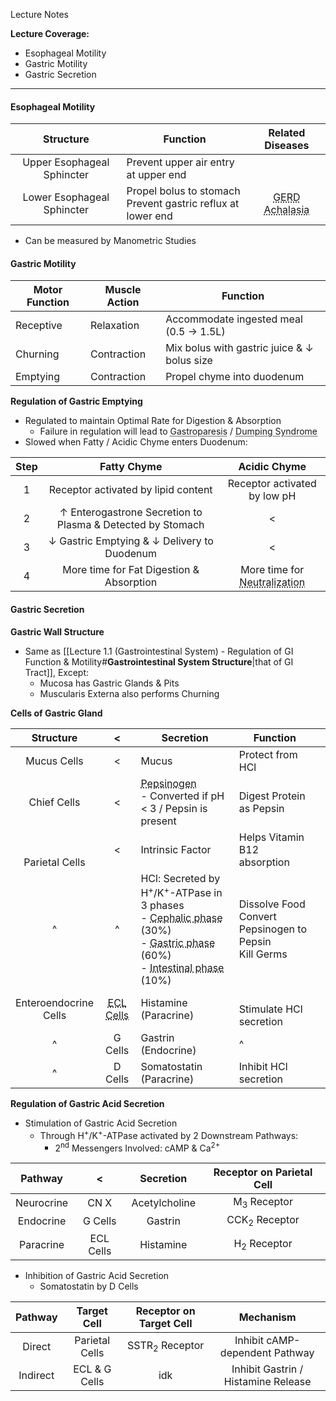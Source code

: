 Lecture Notes

**Lecture Coverage:**
- Esophageal Motility
- Gastric Motility
- Gastric Secretion

---
#### **Esophageal Motility**
|       **Structure**        | **Function**                                                   |                                       Related Diseases                                       |
| :------------------------: | -------------------------------------------------------------- | :------------------------------------------------------------------------------------------: |
| Upper Esophageal Sphincter | Prevent upper air entry at upper end                           |                                                                                              |
| Lower Esophageal Sphincter | Propel bolus to stomach<br>Prevent gastric reflux at lower end | <abbr Title="Incompetent LES">GERD</abbr><br><abbr Title="Failure to Relax">Achalasia</abbr> |
- Can be measured by Manometric Studies


#### **Gastric Motility**

| **Motor Function** | **Muscle Action** | **Function**                                |
| ------------------ | ----------------- | ------------------------------------------- |
| Receptive          | Relaxation        | Accommodate ingested meal (0.5 → 1.5L)      |
| Churning           | Contraction       | Mix bolus with gastric juice & ↓ bolus size |
| Emptying           | Contraction       | Propel chyme into duodenum                  |

**Regulation of Gastric Emptying**
- Regulated to maintain Optimal Rate for Digestion & Absorption
	- Failure in regulation will lead to <abbr Title="Gastric Emptying too Slow">Gastroparesis</abbr> / <abbr Title="Gastric Emptying too Fast">Dumping Syndrome</abbr>
- Slowed when Fatty / Acidic Chyme enters Duodenum:

| Step |                        Fatty Chyme                         |                             Acidic Chyme                              |
| :--: | :--------------------------------------------------------: | :-------------------------------------------------------------------: |
|  1   |            Receptor activated by lipid content             |                     Receptor activated by low pH                      |
|  2   | ↑ Enterogastrone Secretion to Plasma & Detected by Stomach |                                   <                                   |
|  3   |        ↓ Gastric Emptying & ↓ Delivery to Duodenum         |                                   <                                   |
|  4   |          More time for Fat Digestion & Absorption          | More time for <abbr Title="By Pancreatic HCO₃⁻">Neutralization</abbr> |


#### **Gastric Secretion**
**Gastric Wall Structure**
- Same as [[Lecture 1.1 (Gastrointestinal System) - Regulation of GI Function & Motility#**Gastrointestinal System Structure**|that of GI Tract]], Except:
	- Mucosa has Gastric Glands & Pits
	- Muscularis Externa also performs Churning
  

**Cells of Gastric Gland**

|      **Structure**       |                             <                              | **Secretion**                                                                                                                                                                                                                                                                                                   | Function                                                    |     |
| :----------------------: | :--------------------------------------------------------: | --------------------------------------------------------------------------------------------------------------------------------------------------------------------------------------------------------------------------------------------------------------------------------------------------------------- | ----------------------------------------------------------- | --- |
|       Mucus Cells        |                             <                              | Mucus                                                                                                                                                                                                                                                                                                           | Protect from HCl                                            |     |
|       Chief Cells        |                             <                              | <abbr Title="Immature pepsin">Pepsinogen</abbr><br>- Converted if pH < 3 / Pepsin is present                                                                                                                                                                                                                    | Digest Protein as Pepsin                                    |     |
|  <br><br>Parietal Cells  |                             <                              | Intrinsic Factor                                                                                                                                                                                                                                                                                                | Helps Vitamin B12 absorption                                |     |
|            ^             |                             ^                              | HCl: Secreted by H<sup>+</sup>/K<sup>+</sup>-ATPase in 3 phases<br>- <abbr Title="Before Bolus Arrival at Stomach">Cephalic phase</abbr> (30%)<br>- <abbr Title="After Bolus Arrival at Stomach">Gastric phase</abbr> (60%)<br>- <abbr Title="After Bolus Departure from Stomach">Intestinal phase</abbr> (10%) | Dissolve Food<br>Convert Pepsinogen to Pepsin<br>Kill Germs |     |
| Enteroendocrine<br>Cells | <abbr Title="Enterochromaffin-Like Cells">ECL Cells</abbr> | Histamine (Paracrine)                                                                                                                                                                                                                                                                                           | <br>Stimulate HCl secretion                                 |     |
|            ^             |                          G Cells                           | Gastrin (Endocrine)                                                                                                                                                                                                                                                                                             | ^                                                           |     |
|            ^             |                          D Cells                           | Somatostatin (Paracrine)                                                                                                                                                                                                                                                                                        | Inhibit HCl secretion                                       |     |

**Regulation of Gastric Acid Secretion**
- Stimulation of Gastric Acid Secretion
	- Through H<sup>+</sup>/K<sup>+</sup>-ATPase activated by 2 Downstream Pathways:
		- 2<sup>nd</sup> Messengers Involved: cAMP & Ca<sup>2+</sup>

|  Pathway   |     <     |   Secretion   | Receptor on Parietal Cell |
| :--------: | :-------: | :-----------: | :-----------------------: |
| Neurocrine |   CN X    | Acetylcholine |  M<sub>3</sub> Receptor   |
| Endocrine  |  G Cells  |    Gastrin    | CCK<sub>2</sub> Receptor  |
| Paracrine  | ECL Cells |   Histamine   |  H<sub>2</sub> Receptor   |

- Inhibition of Gastric Acid Secretion
	- Somatostatin by D Cells

| Pathway  |  Target Cell   |  Receptor on Target Cell  |              Mechanism              |
| :------: | :------------: | :-----------------------: | :---------------------------------: |
|  Direct  | Parietal Cells | SSTR<sub>2</sub> Receptor |   Inhibit cAMP-dependent Pathway    |
| Indirect | ECL & G Cells  |            idk            | Inhibit Gastrin / Histamine Release |
